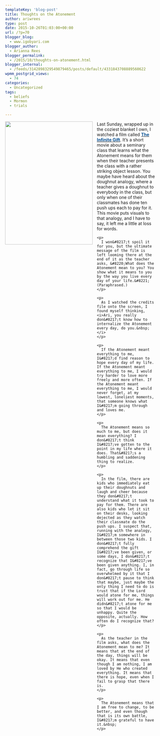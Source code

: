 ```yaml
---
templateKey: 'blog-post'
title: Thoughts on the Atonement
author: ariwrees
type: post
date: 2015-10-26T01:03:00+00:00
url: /?p=70
blogger_blog:
  - www.igobyari.com
blogger_author:
  - Arianna Rees
blogger_permalink:
  - /2015/10/thoughts-on-atonement.html
blogger_internal:
  - /feeds/3142898329549879465/posts/default/4331843708889560622
wpmm_postgrid_views:
  - 74
categories:
  - Uncategorized
tags:
  - beliefs
  - Mormon
  - trials

---
```

<div dir="ltr" style="text-align: left;">
  </p> 
  
  <div style="clear: left; float: left; margin-bottom: 1em; margin-right: 1em;">
    <a href="https://scontent.xx.fbcdn.net/hphotos-xaf1/v/t1.0-9/10534516_1672248539729021_8927538542233773784_n.jpg?oh=8823f668903030404cb8d75283c13c28&oe=56C887E7" style="clear: left; float: left; margin-bottom: 1em; margin-right: 1em;"><img border="0" height="400" src="https://scontent.xx.fbcdn.net/hphotos-xaf1/v/t1.0-9/10534516_1672248539729021_8927538542233773784_n.jpg?oh=8823f668903030404cb8d75283c13c28&oe=56C887E7" width="285" /></a>Last Sunday, wrapped up in the coziest blanket I own, I watched a film called <a href="http://infinitegiftfilm.com/" target="_blank" rel="noopener noreferrer"><span style="color: #0b5394;"><b>The Infinite Gift</b></span></a>. It&#8217;s a short movie about a seminary class that learns what the Atonement means for them when their teacher presents the class with a rather striking object lesson. You maybe have heard about the doughnut analogy, where a teacher gives a doughnut to everybody in the class, but only when one of their classmates has done ten push ups each to pay for it. This movie puts visuals to that analogy, and I have to say, it left me a little at loss for words.</p> 
    
    <p>
      I won&#8217;t spoil it for you, but the ultimate message of the film is left looming there at the end of it as the teacher asks, &#8220;What does the Atonement mean to you? You show what it means to you by the way you live every day of your life.&#8221; (Paraphrased.)
    </p>
    
    <p>
      As I watched the credits file onto the screen, I found myself thinking, <i>Ari, you really don&#8217;t know how to internalize the Atonement every day, do you.&nbsp;</i>
    </p>
    
    <p>
      If the Atonement meant everything to me, I&#8217;d find reason to hope every day of my life. If the Atonement meant everything to me, I would try harder to love more freely and more often. If the Atonement meant everything to me, I would never forget, at my lowest, loneliest moments, that someone knows what I&#8217;m going through and loves me.
    </p>
    
    <p>
      The Atonement means so much to me, but does it mean everything? I don&#8217;t think I&#8217;ve gotten to the point in my life where it does. That&#8217;s a humbling and saddening thing to realize.
    </p>
    
    <p>
      In the film, there are kids who immediately eat up their doughnuts and laugh and cheer because they don&#8217;t understand what it took to pay for them. There are also kids who let it sit on their desks, looking dejected as they watch their classmate do the push ups. I suspect that, running with the analogy, I&#8217;m somewhere in between those two kids. I don&#8217;t fully comprehend the gift I&#8217;ve been given, or some days, I don&#8217;t recognize that I&#8217;ve been given anything. I, in fact, go through life so overwhelmed by it that I don&#8217;t pause to think that maybe, just maybe the only thing I need to do is trust that if the Lord would atone for me, things will work out for me. He didn&#8217;t atone for me so that I would be unhappy. Quite the opposite, actually. How often do I recognize that?
    </p>
    
    <p>
      As the teacher in the film asks, what does the Atonement mean to me? It means that at the end of the day, things will be okay. It means that even though I am nothing, I am loved by He who created everything. It means that there is hope, even when I fail to grasp that there is.
    </p>
    
    <p>
      The Atonement means that I am free to change, to be better, and even though that is its own battle, I&#8217;m grateful to have it.&nbsp;
    </p>
  </div>
</div>